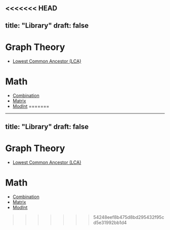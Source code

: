 <<<<<<< HEAD
---
title: "Library"
draft: false
---

# Graph Theory
- [Lowest Common Ancestor (LCA)](./graph_theory/lca)

# Math
- [Combination](./math/combination)
- [Matrix](./math/matrix)
- [ModInt](./math/mod_int)
=======
---
title: "Library"
draft: false
---

# Graph Theory
- [Lowest Common Ancestor (LCA)](./graph_theory/lca)

# Math
- [Combination](./math/combination)
- [Matrix](./math/matrix)
- [ModInt](./math/mod_int)
>>>>>>> 54248eef8b475d8bd295432f95cd5e31992bb1d4
